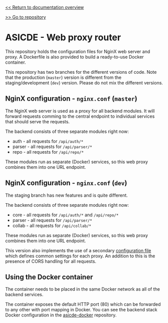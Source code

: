 [<< Return to documentation overview](README.md)

[>> Go to repository](https://github.com/ASICDE/asicde-router)

# ASICDE - Web proxy router

This repository holds the configuration files for NginX web server and proxy. A Dockerfile is also provided to build a ready-to-use Docker container.

This repository has two branches for the different versions of code. Note that the production (`master`) version is different from the staging/development (`dev`) version. Please do not mix the different versions.

## NginX configuration - `nginx.conf` (`master`)

The NginX web server is used as a proxy for all backend modules. It will forward requests comming to the central endpoint to individual services that should serve the requests.

The backend consists of three separate modules right now:

- auth - all requests for `/api/auth/*`
- parser - all requests for `/api/parser/*`
- repo - all requests for `/api/repo/*`

These modules run as separate (Docker) services, so this web proxy combines them into one URL endpoint.

## NginX configuration - `nginx.conf` (`dev`)

The staging branch has new features and is quite different.

The backend consists of three separate modules right now:

- core - all requests for `/api/auth/*` and `/api/repo/*`
- parser - all requests for `/api/parser/*`
- collab - all requests for `/api/collab/*`

These modules run as separate (Docker) services, so this web proxy combines them into one URL endpoint.

This version also implements the use of a secondary [configuration file](https://github.com/ASICDE/asicde-router/blob/dev/nginx-default.conf) which defines common settings for each proxy. An addition to this is the presence of CORS handling for all requests.

## Using the Docker container

The container needs to be placed in the same Docker network as all of the backend services.

The container exposes the default HTTP port (80) which can be forwarded to any other with port mapping in Docker. You can see the backend stack Docker configuration in the [asicde-docker](https://github.com/ASICDE/asicde-docker) repository.
